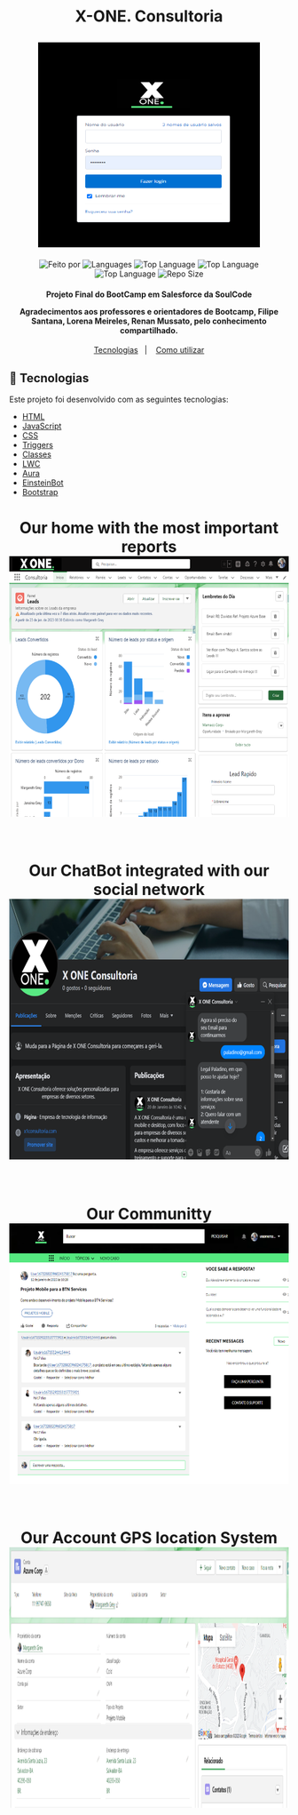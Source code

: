 <h1 align="center">X-ONE. Consultoria</h1>
<h2 align="center">
   <a href="https://glittery-kringle-a9ac06.netlify.app/index.html">
	  <img alt="Logo" width="400px" height="369px"src="img/xoneLogin (1).png" />
	</a>
    <br>
</h2>

<p align="center">
 
  <img alt="Feito por" src="https://img.shields.io/badge/Made%20By-Grupo%2007%20SoulCode-yellow">
	 <a href="readme.md#contato">
  </a>
  
  <img alt="Languages" src="https://img.shields.io/badge/Language-3-orange">
  <img alt="Top Language" src="https://img.shields.io/badge/HTML-58.6%25-orange">
  <img alt="Top Language" src="https://img.shields.io/badge/CSS-38.6%25-purple">
  <img alt="Top Language" src="https://img.shields.io/badge/JS-2.8%25-yellow">

  
  <img alt="Repo Size" src="https://img.shields.io/badge/Repo%20Size-0.86mb-orange">
  
</p>

<h4 align="center">
  <p>Projeto Final do BootCamp em Salesforce da SoulCode</p>
  
  <p>
  Agradecimentos aos professores e orientadores de Bootcamp, Filipe Santana, Lorena Meireles, Renan Mussato, pelo conhecimento compartilhado.
  </p>
</h4>

<p align="center">
  <a href="#rocket-technologies">Tecnologias</a>&nbsp;&nbsp;&nbsp;|&nbsp;&nbsp;&nbsp;
  <a href="#information_source-how-to-use">Como utilizar</a>

## :rocket: Tecnologias

Este projeto foi desenvolvido com as seguintes tecnologias:

-  [HTML](https://developer.mozilla.org/pt-BR/docs/Web/HTML)
-  [JavaScript](https://developer.mozilla.org/pt-BR/docs/Web/JavaScript)
-  [CSS](https://developer.mozilla.org/pt-BR/docs/Web/CSS)
-  [Triggers](https://developer.salesforce.com/docs/atlas.en-us.apexcode.meta/apexcode/apex_triggers.htm)
-  [Classes](https://developer.salesforce.com/docs/atlas.en-us.apexcode.meta/apexcode/apex_classes_understanding.htm)
-  [LWC](https://developer.salesforce.com/docs/component-library/documentation/en/lwc)
-  [Aura](https://developer.salesforce.com/docs/component-library/bundle/aura:component/documentation)
-  [EinsteinBot](https://help.salesforce.com/s/articleView?id=sf.bots_service_intro.htm&type=5)
-  [Bootstrap](https://getbootstrap.com/)



<h1 align="center">
Our home with the most important reports
    <br>
   <a href="https://github.com/BBMiranda">
   	<img alt="Logo" width="820px"  height="469px" src="img/xoneHome.png" />
   </a>
   <br>
   <br>
</h1>
<h1 align="center">
Our ChatBot integrated with our social network
    <br>
   <a href="https://github.com/AndLuna">
	 <img alt="Logo" width="820px"  height="469px" src="img/xoneBot.png" />
	</a>
    <br>   
    <br>
</h1>
<h1 align="center">
 Our Communitty
     <br>
   <a href="https://github.com/AndLuna">
	 <img alt="Logo" width="820px"  height="469px"src="img/xoneComunity.png" />
	</a>
    <br>   
    <br>
</h1>

<h1 align="center">
 Our Account GPS location System 
     <br>
   <a href="https://github.com/AndLuna/map-location">
	 <img alt="Logo" width="820px" height="469px" src="img/xOneMap.png" />
	</a>
    <br>   
    <br>
</h1>






